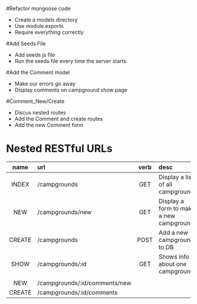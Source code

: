 #Refactor mongoose code
* Create a models directory
* Use module.exports
* Require everything correctly

#Add Seeds File
* Add seeds.js file
* Run the seeds file every time the server starts

#Add the Comment model
* Make our errors go away
* Display comments on campground show page

#Comment_New/Create
* Discus nested routes
* Add the Comment and create routes
* Add the new Comment form


# Nested RESTful URLs

|name     | url                            |verb  |  desc                                  |
|:-------:|:-------------------------------|:----:|:---------------------------------------|
|INDEX    |/campgrounds                    | GET  |Display a list of all campgrounds       |
|NEW      |/campgrounds/new                | GET  |Display a form to make a new campground |
|CREATE   |/campgrounds                    | POST |Add a new campground to DB              |
|SHOW     |/campgrounds/:id                | GET  |Shows info about one campground         |
|         |                                |      |                                        |
|NEW      |/campgrounds/:id/comments/new   |
|CREATE   |/campgrounds/:id/comments|